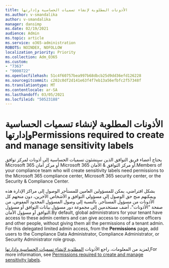 ```yaml
---
title: الأذونات المطلوبة لإنشاء تسميات الحساسية وإدارتها
ms.author: v-smandalika
author: v-smandalika
manager: dansimp
ms.date: 02/19/2021
audience: Admin
ms.topic: article
ms.service: o365-administration
ROBOTS: NOINDEX, NOFOLLOW
localization_priority: Priority
ms.collection: Adm_O365
ms.custom:
- "7363"
- "9000722"
ms.openlocfilehash: 51c4f60757bea997b68dbcb25d9dd36efd126228
ms.sourcegitcommit: c202c0df2d141e63f4f7eb13a56efbfc2f57348f
ms.translationtype: MT
ms.contentlocale: ar-SA
ms.lasthandoff: 03/05/2021
ms.locfileid: "50523188"
---
```

# <a name="permissions-required-to-create-and-manage-sensitivity-labels"></a><span data-ttu-id="fc7d4-102">الأذونات المطلوبة لإنشاء تسميات الحساسية وإدارتها</span><span class="sxs-lookup"><span data-stu-id="fc7d4-102">Permissions required to create and manage sensitivity labels</span></span>

<span data-ttu-id="fc7d4-103">يحتاج أعضاء فريق التوافق الذين سينشئون تسميات الحساسية إلى أذونات لمركز توافق Microsoft 365 أو مركز أمان Microsoft 365 أو مركز التوافق & الأمان.</span><span class="sxs-lookup"><span data-stu-id="fc7d4-103">Members of your compliance team who will create sensitivity labels need permissions to the Microsoft 365 compliance center, Microsoft 365 security center, or the Security & Compliance Center.</span></span>

<span data-ttu-id="fc7d4-104">بشكل افتراضي، يمكن للمسؤولين العامين للمستأجر الوصول إلى مراكز الإدارة هذه ويمكنهم منح حق الوصول إلى مسؤولي التوافق و الأشخاص الآخرين، دون منحهم كل الأذونات من مسؤول المستأجر. بالنسبة إلى وصول المسؤول المحدود  المفوض، من صفحة "الأذونات"، أضف مستخدمين إلى مجموعة دور مسؤول بيانات التوافق أو مسؤول التوافق أو مسؤول الأمان.</span><span class="sxs-lookup"><span data-stu-id="fc7d4-104">By default, global administrators for your tenant have access to these admin centers and can give access to compliance officers and other people, without giving them all the permissions of a tenant admin. For this delegated limited admin access, from the **Permissions** page, add users to the Compliance Data Administrator, Compliance Administrator, or Security Administrator role group.</span></span>

<span data-ttu-id="fc7d4-105">لمزيد من المعلومات، راجع الأذونات [المطلوبة لإنشاء تسميات الحساسية وإدارتها.](https://docs.microsoft.com/microsoft-365/compliance/get-started-with-sensitivity-labels)</span><span class="sxs-lookup"><span data-stu-id="fc7d4-105">For more information, see [Permissions required to create and manage sensitivity labels](https://docs.microsoft.com/microsoft-365/compliance/get-started-with-sensitivity-labels).</span></span>